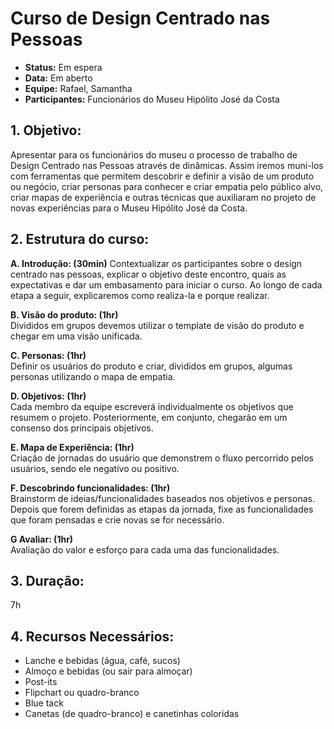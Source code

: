 # Curso de Design Centrado nas Pessoas
* **Status:** Em espera
* **Data:** Em aberto
* **Equipe:** Rafael, Samantha
* **Participantes:** Funcionários do Museu Hipólito José da Costa 


## 1. Objetivo:

Apresentar para os funcionários do museu o processo de trabalho de Design Centrado nas Pessoas através de dinâmicas. Assim iremos muni-los com ferramentas que permitem descobrir e definir a visão de um produto ou negócio, criar personas para conhecer e criar empatia pelo público alvo, criar mapas de experiência e outras técnicas que auxiliaram no projeto de novas experiências para o Museu Hipólito José da Costa.

## 2. Estrutura do curso:

**A. Introdução: (30min)**
Contextualizar os participantes sobre o design centrado nas pessoas, explicar o objetivo deste encontro, quais as expectativas e dar um embasamento para iniciar o curso. Ao longo de cada etapa a seguir, explicaremos como realiza-la e porque realizar.

**B. Visão do produto: (1hr)**<br />
Divididos em grupos devemos utilizar o template de visão do produto e chegar em uma visão unificada.

**C. Personas: (1hr)**<br />
Definir os usuários do produto e criar, divididos em grupos, algumas personas utilizando o mapa de empatia.

**D. Objetivos: (1hr)**<br />
Cada membro da equipe escreverá individualmente os objetivos que resumem o projeto. Posteriormente, em conjunto, chegarão em um consenso dos principais objetivos.

**E. Mapa de Experiência: (1hr)**<br />
Criação de jornadas do usuário que demonstrem o fluxo percorrido pelos usuários, sendo ele negativo ou positivo. 

**F. Descobrindo funcionalidades: (1hr)**<br />
Brainstorm de ideias/funcionalidades baseados nos objetivos e personas. Depois que forem definidas as etapas da jornada, fixe as funcionalidades que foram pensadas e crie novas se for necessário.

**G Avaliar: (1hr)**<br />
Avaliação do valor e esforço para cada uma das funcionalidades.


## 3. Duração:
7h

## 4. Recursos Necessários:
* Lanche e bebidas (água, café, sucos)
* Almoço e bebidas (ou sair para almoçar)
* Post-its
* Flipchart ou quadro-branco
* Blue tack
* Canetas (de quadro-branco) e canetinhas coloridas
